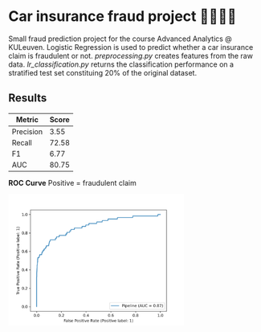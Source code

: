 # Car insurance fraud project   💸🚗🕵️‍♂️

Small fraud prediction project for the course Advanced Analytics @ KULeuven. Logistic Regression is used to predict whether a car insurance claim is fraudulent or not. *preprocessing.py* creates features from the raw data. *lr_classification.py* returns the classification performance on a stratified test set constituing 20% of the original dataset.

## Results 

| Metric | Score |
| --- | --- |
| Precision |  3.55 |
| Recall |  72.58 |
| F1 |   6.77  |
| AUC   |   80.75  |

**ROC Curve**
Positive = fraudulent claim

  <img src="output/roc_curve.png" width="350" title="ROC Curve">

